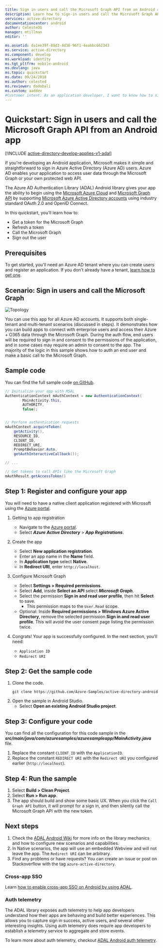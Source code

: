 ```yaml
---
title: Sign in users and call the Microsoft Graph API from an Android app | Microsoft Docs
description: Learn how to sign-in users and call the Microsoft Graph API from my Android app.
services: active-directory
documentationcenter: android
author: CelesteDG
manager: mtillman
editor: ''

ms.assetid: da1ee39f-89d3-4d36-96f1-4eabbc662343
ms.service: active-directory
ms.component: develop
ms.workload: identity
ms.tgt_pltfrm: mobile-android
ms.devlang: java
ms.topic: quickstart
ms.date: 09/24/2018
ms.author: celested
ms.reviewer: dadobali
ms.custom: aaddev
#Customer intent: As an application developer, I want to know how to sign-in users and call the Microsoft Graph API from my Android app.
---
```


# Quickstart: Sign in users and call the Microsoft Graph API from an Android app

[!INCLUDE [active-directory-develop-applies-v1-adal](../../../includes/active-directory-develop-applies-v1-adal.md)]

If you're developing an Android application, Microsoft makes it simple and straightforward to sign in Azure Active Directory (Azure AD) users. Azure AD enables your application to access user data through the Microsoft Graph or your own protected web API.

The Azure AD Authentication Library (ADAL) Android library gives your app the ability to begin using the
[Microsoft Azure Cloud](https://cloud.microsoft.com) and [Microsoft Graph API](https://developer.microsoft.com/graph) by supporting [Microsoft Azure Active Directory accounts](https://azure.microsoft.com/services/active-directory/) using industry standard OAuth 2.0 and OpenID Connect.

In this quickstart, you'll learn how to:

* Get a token for the Microsoft Graph
* Refresh a token
* Call the Microsoft Graph
* Sign out the user

## Prerequisites

To get started, you'll need an Azure AD tenant where you can create users and register an application. If you don't already have a tenant, [learn how to get one](quickstart-create-new-tenant.md).

## Scenario: Sign in users and call the Microsoft Graph

![Topology](./media/quickstart-v1-android/active-directory-android-topology.png)

You can use this app for all Azure AD accounts. It supports both single-tenant and multi-tenant scenarios (discussed in steps). It demonstrates how you can build apps to connect with enterprise users and access their Azure + O365 data through the Microsoft Graph. During the auth flow, end users will be required to sign in and consent to the permissions of the application, and in some cases may require an admin to consent to the app. The majority of the logic in this sample shows how to auth an end user and make a basic call to the Microsoft Graph.

## Sample code

You can find the full sample code [on GitHub](https://github.com/Azure-Samples/active-directory-android).

```Java
// Initialize your app with MSAL
AuthenticationContext mAuthContext = new AuthenticationContext(
        MainActivity.this,
        AUTHORITY,
        false);


// Perform authentication requests
mAuthContext.acquireToken(
    getActivity(),
    RESOURCE_ID,
    CLIENT_ID,
    REDIRECT_URI,
    PromptBehavior.Auto,
    getAuthInteractiveCallback());

// ...

// Get tokens to call APIs like the Microsoft Graph
mAuthResult.getAccessToken()
```

## Step 1: Register and configure your app

You will need to have a native client application registered with Microsoft using the
[Azure portal](https://portal.azure.com).

1. Getting to app registration
    - Navigate to the [Azure portal](https://aad.portal.azure.com).
    - Select ***Azure Active Directory*** > ***App Registrations***.

2. Create the app
    - Select **New application registration**.
    - Enter an app name in the **Name** field.
    - In **Application type** select **Native**.
    - In **Redirect URI**, enter `http://localhost`.

3. Configure Microsoft Graph
    - Select **Settings > Required permissions**.
    - Select **Add**, inside **Select an API** select ***Microsoft Graph***.
    - Select the permission **Sign in and read user profile**, then hit **Select** to save.
        - This permission maps to the `User.Read` scope.
    - Optional: Inside **Required permissions > Windows Azure Active Directory**, remove the selected permission **Sign in and read user profile**. This will avoid the user consent page listing the permission twice.

4. Congrats! Your app is successfully configured. In the next section, you'll need:
    - `Application ID`
    - `Redirect URI`

## Step 2: Get the sample code

1. Clone the code.
    ```
    git clone https://github.com/Azure-Samples/active-directory-android
    ```
2. Open the sample in Android Studio.
    - Select **Open an existing Android Studio project**.

## Step 3: Configure your code

You can find all the configuration for this code sample in the ***src/main/java/com/azuresamples/azuresampleapp/MainActivity.java*** file.

1. Replace the constant `CLIENT_ID` with the `ApplicationID`.
2. Replace the constant `REDIRECT URI` with the `Redirect URI` you configured earlier (`http://localhost`).

## Step 4: Run the sample

1. Select **Build > Clean Project**.
2. Select **Run > Run app**.
3. The app should build and show some basic UX. When you click the `Call Graph API` button, it will prompt for a sign in, and then silently call the Microsoft Graph API with the new token.

## Next steps

1. Check the [ADAL Android Wiki](https://github.com/AzureAD/azure-activedirectory-library-for-android/wiki) for more info on the library mechanics and how to configure new scenarios and capabilities.
2. In Native scenarios, the app will use an embedded Webview and will not leave the app. The `Redirect URI` can be arbitrary.
3. Find any problems or have requests? You can create an issue or post on Stackoverflow with the tag `azure-active-directory`.

### Cross-app SSO

Learn [how to enable cross-app SSO on Android by using ADAL](howto-v1-enable-sso-android.md).

### Auth telemetry

The ADAL library exposes auth telemetry to help app developers understand how their apps are behaving and build better experiences. This allows you to capture sign in success, active users, and several other interesting insights. Using auth telemetry does require app developers to establish a telemetry service to aggregate and store events.

To learn more about auth telemetry, checkout [ADAL Android auth telemetry](https://github.com/AzureAD/azure-activedirectory-library-for-android/wiki/Telemetry).
